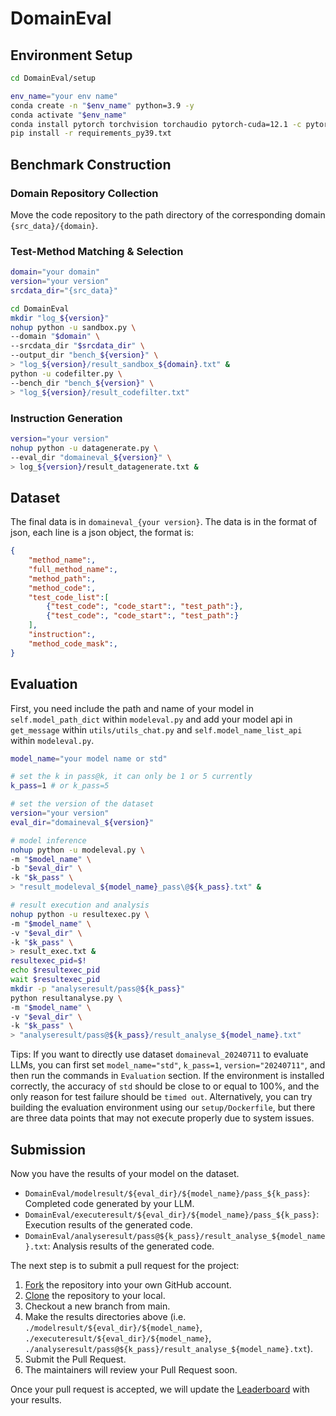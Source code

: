 # DomainEval

## Environment Setup
```bash
cd DomainEval/setup

env_name="your env name"
conda create -n "$env_name" python=3.9 -y
conda activate "$env_name"
conda install pytorch torchvision torchaudio pytorch-cuda=12.1 -c pytorch -c nvidia -y
pip install -r requirements_py39.txt
```

## Benchmark Construction

### Domain Repository Collection

Move the code repository to the path directory of the corresponding domain `{src_data}/{domain}`.

### Test-Method Matching & Selection
```bash
domain="your domain"
version="your version"
srcdata_dir="{src_data}"

cd DomainEval
mkdir "log_${version}"
nohup python -u sandbox.py \
--domain "$domain" \
--srcdata_dir "$srcdata_dir" \
--output_dir "bench_${version}" \
> "log_${version}/result_sandbox_${domain}.txt" &
python -u codefilter.py \
--bench_dir "bench_${version}" \
> "log_${version}/result_codefilter.txt"
```
### Instruction Generation
```bash
version="your version"
nohup python -u datagenerate.py \
--eval_dir "domaineval_${version}" \
> log_${version}/result_datagenerate.txt &
```

## Dataset

The final data is in `domaineval_{your version}`.
The data is in the format of json, each line is a json object, the format is:
```json
{
    "method_name":,
    "full_method_name":,
    "method_path":,
    "method_code":,
    "test_code_list":[
        {"test_code":, "code_start":, "test_path":},
        {"test_code":, "code_start":, "test_path":}
    ],
    "instruction":,
    "method_code_mask":,
}
```

## Evaluation
First, you need include the path and name of your model in `self.model_path_dict` within `modeleval.py`
and add your model api in `get_message` within `utils/utils_chat.py` and `self.model_name_list_api` within `modeleval.py`.

```bash
model_name="your model name or std"

# set the k in pass@k, it can only be 1 or 5 currently
k_pass=1 # or k_pass=5

# set the version of the dataset
version="your version"
eval_dir="domaineval_${version}"

# model inference
nohup python -u modeleval.py \
-m "$model_name" \
-b "$eval_dir" \
-k "$k_pass" \
> "result_modeleval_${model_name}_pass\@${k_pass}.txt" &

# result execution and analysis
nohup python -u resultexec.py \
-m "$model_name" \
-v "$eval_dir" \
-k "$k_pass" \
> result_exec.txt &
resultexec_pid=$!
echo $resultexec_pid
wait $resultexec_pid
mkdir -p "analyseresult/pass@${k_pass}"
python resultanalyse.py \
-m "$model_name" \
-v "$eval_dir" \
-k "$k_pass" \
> "analyseresult/pass@${k_pass}/result_analyse_${model_name}.txt"
```

Tips: 
If you want to directly use dataset `domaineval_20240711` to evaluate LLMs, you can first set `model_name="std"`, `k_pass=1`, `version="20240711"`, and then run the commands in `Evaluation` section. If the environment is installed correctly, the accuracy of `std` should be close to or equal to 100%, and the only reason for test failure should be `timed out`. Alternatively, you can try building the evaluation environment using our `setup/Dockerfile`, but there are three data points that may not execute properly due to system issues.

## Submission

Now you have the results of your model on the dataset.

- `DomainEval/modelresult/${eval_dir}/${model_name}/pass_${k_pass}`: Completed code generated by your LLM.
- `DomainEval/executeresult/${eval_dir}/${model_name}/pass_${k_pass}`: Execution results of the generated code.
- `DomainEval/analyseresult/pass@${k_pass}/result_analyse_${model_name}.txt`: Analysis results of the generated code.

The next step is to submit a pull request for the project:

1. [Fork](https://help.github.com/articles/fork-a-repo/) the repository into your own GitHub account.
2. [Clone](https://docs.github.com/en/repositories/creating-and-managing-repositories/cloning-a-repository) the repository to your local.
3. Checkout a new branch from main.
4. Make the results directories above (i.e. `./modelresult/${eval_dir}/${model_name}`, `./executeresult/${eval_dir}/${model_name}`, `./analyseresult/pass@${k_pass}/result_analyse_${model_name}.txt`).
5. Submit the Pull Request.
6. The maintainers will review your Pull Request soon.

Once your pull request is accepted, we will update the [Leaderboard](https://domaineval.github.io/leaderboard.html) with your results.
